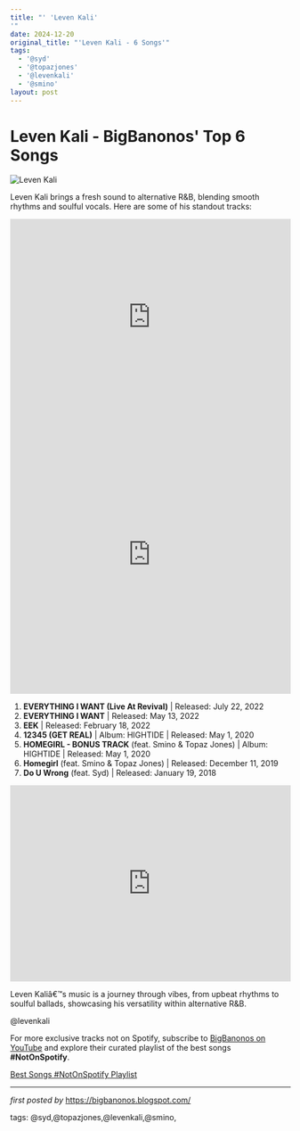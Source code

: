 ```yaml
---
title: "' 'Leven Kali'
'"
date: 2024-12-20
original_title: "'Leven Kali - 6 Songs'"
tags:
  - '@syd'
  - '@topazjones'
  - '@levenkali'
  - '@smino'
layout: post
---
```

<h1>Leven Kali - BigBanonos' Top 6 Songs</h1>
<img src="https://images.genius.com/a6086c57bb3e05406d5b6f2725cc8d63.897x897x1.jpg" alt="Leven Kali"> <p>Leven Kali brings a fresh sound to alternative R&B, blending smooth rhythms and soulful vocals. Here are some of his standout tracks:</p>
<iframe allow="autoplay; clipboard-write; encrypted-media; fullscreen; picture-in-picture" allowfullscreen="" frameborder="0" height="352" loading="lazy" src="https://open.spotify.com/embed/playlist/2N8ZWSXcNeuR8PjKf4RRXd?utm_source=generator" width="100%"></iframe>
<br />
<iframe allow="autoplay; encrypted-media" allowfullscreen="" frameborder="0" height="500px" src="https://www.youtube.com/embed/videoseries?list=PLtuNtuTatqI3YLijVZ7c2Su0cHjBp1tQl" width="100%"></iframe> <ol> <li><strong>EVERYTHING I WANT (Live At Revival)</strong> | Released: July 22, 2022</li> <li><strong>EVERYTHING I WANT</strong> | Released: May 13, 2022</li> <li><strong>EEK</strong> | Released: February 18, 2022</li> <li><strong>12345 (GET REAL)</strong> | Album: HIGHTIDE | Released: May 1, 2020</li> <li><strong>HOMEGIRL - BONUS TRACK</strong> (feat. Smino & Topaz Jones) | Album: HIGHTIDE | Released: May 1, 2020</li> <li><strong>Homegirl</strong> (feat. Smino & Topaz Jones) | Released: December 11, 2019</li> <li><strong>Do U Wrong</strong> (feat. Syd) | Released: January 19, 2018</li>
</ol> <div> <iframe src="https://open.spotify.com/embed/playlist/2N8ZWSXcNeuR8PjKf4RRXd?utm_source=generator" width="100%" height="352" frameBorder="0" allowfullscreen="" allow="autoplay; clipboard-write; encrypted-media; fullscreen; picture-in-picture" loading="lazy"></iframe>
</div> <p>Leven Kaliâ€™s music is a journey through vibes, from upbeat rhythms to soulful ballads, showcasing his versatility within alternative R&B.</p> <!-- Tags -->
<p>@levenkali</p>


<!--Subscribe and Playlist Links-->
<div>
    <p>For more exclusive tracks not on Spotify, subscribe to <a href="https://www.youtube.com/@BigBanonos" target="_blank">BigBanonos on YouTube</a> and explore their curated playlist of the best songs <strong>#NotOnSpotify</strong>.</p>
    <p><a href="https://www.youtube.com/playlist?list=PLtuNtuTatqI0kFahUCbtbfenC_ET5O_tr" target="_blank">Best Songs #NotOnSpotify Playlist<br /></a></p></div>

<hr />

<p><em>first posted by</em> <a href="https://bigbanonos.blogspot.com/" rel="noopener" target="_new">https://bigbanonos.blogspot.com/</a></p>

<p>tags: @syd,@topazjones,@levenkali,@smino,</p>
